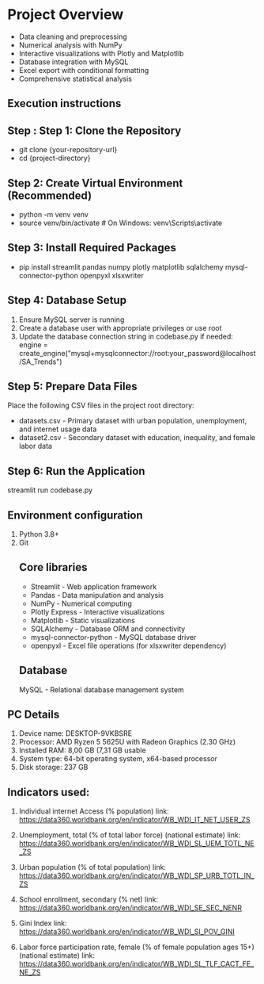 # Project Overview
- Data cleaning and preprocessing
- Numerical analysis with NumPy
- Interactive visualizations with Plotly and Matplotlib
- Database integration with MySQL
- Excel export with conditional formatting
- Comprehensive statistical analysis
## Execution instructions 
## Step : Step 1: Clone the Repository
- git clone {your-repository-url}
- cd {project-directory}
## Step 2: Create Virtual Environment (Recommended)
- python -m venv venv
- source venv/bin/activate  # On Windows: venv\Scripts\activate
## Step 3: Install Required Packages
- pip install streamlit pandas numpy plotly matplotlib sqlalchemy mysql-connector-python openpyxl xlsxwriter
## Step 4: Database Setup
1. Ensure MySQL server is running
2. Create a database user with appropriate privileges or use root
3. Update the database connection string in codebase.py if needed:
   engine = create_engine("mysql+mysqlconnector://root:your_password@localhost/SA_Trends")
## Step 5: Prepare Data Files
Place the following CSV files in the project root directory:
- datasets.csv - Primary dataset with urban population, unemployment, and internet usage data
- dataset2.csv - Secondary dataset with education, inequality, and female labor data
## Step 6: Run the Application
streamlit run codebase.py
##  Environment configuration 
1. Python 3.8+
2. Git
   ## Core libraries
   - Streamlit - Web application framework
   - Pandas - Data manipulation and analysis
   - NumPy - Numerical computing
   - Plotly Express - Interactive visualizations
   - Matplotlib - Static visualizations
   - SQLAlchemy - Database ORM and connectivity
   - mysql-connector-python - MySQL database driver
   - openpyxl - Excel file operations (for xlsxwriter dependency)
   ## Database
   MySQL - Relational database management system
## PC Details
1. Device name: DESKTOP-9VKBSRE
2. Processor: AMD Ryzen 5 5625U with Radeon Graphics          (2.30 GHz)
3. Installed RAM: 8,00 GB (7,31 GB usable
4. System type: 64-bit operating system, x64-based processor
5. Disk storage: 237 GB

## Indicators used:
1) Individual internet Access (% population)
link: https://data360.worldbank.org/en/indicator/WB_WDI_IT_NET_USER_ZS

2) Unemployment, total (% of total labor force) (national estimate)
link: https://data360.worldbank.org/en/indicator/WB_WDI_SL_UEM_TOTL_NE_ZS

3) Urban population (% of total population)
link: https://data360.worldbank.org/en/indicator/WB_WDI_SP_URB_TOTL_IN_ZS

4) School enrollment, secondary (% net)
  link: https://data360.worldbank.org/en/indicator/WB_WDI_SE_SEC_NENR

5) Gini Index
link: https://data360.worldbank.org/en/indicator/WB_WDI_SI_POV_GINI

6) Labor force participation rate, female (% of female population ages 15+) (national estimate)
link: https://data360.worldbank.org/en/indicator/WB_WDI_SL_TLF_CACT_FE_NE_ZS

